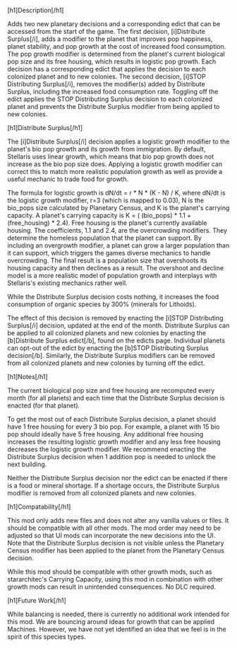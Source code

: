 [h1]Description[/h1]

Adds two new planetary decisions and a corresponding edict that can be accessed from the start of the game. The first decision, [i]Distribute Surplus[/i], adds a modifier to the planet that improves pop happiness, planet stability, and pop growth at the cost of increased food consumption. The pop growth modifier is determined from the planet's current biological pop size and its free housing, which results in logistic pop growth. Each decision has a corresponding edict that applies the decision to each colonized planet and to new colonies. The second decision, [i]STOP Distributing Surplus[/i], removes the modifier(s) added by Distribute Surplus, including the increased food consumption rate. Toggling off the edict applies the STOP Distributing Surplus decision to each colonized planet and prevents the Distribute Surplus modifier from being applied to new colonies.

[h1]Distribute Surplus[/h1]

The [i]Distribute Surplus[/i] decision applies a logistic growth modifier to the planet's bio pop growth and its growth from immigration. By default, Stellaris uses linear growth, which means that bio pop growth does not increase as the bio pop size does. Applying a logistic growth modifier can correct this to match more realistic population growth as well as provide a useful mechanic to trade food for growth.

The formula for logistic growth is dN/dt = r * N * (K - N) / K, where dN/dt is the logistic growth modifier, r=3 (which is mapped to 0.03), N is the bio_pops size calculated by Planetary Census, and K is the planet's carrying capacity. A planet's carrying capacity is K = ( (bio_pops) * 1.1 + (free_housing) * 2.4). Free housing is the planet's currently available housing. The coefficients, 1.1 and 2.4, are the overcrowding modifiers. They determine the homeless population that the planet can support. By including an overgrowth modifier, a planet can grow a larger population than it can support, which triggers the games diverse mechanics to handle overcrowding. The final result is a population size that overshoots its housing capacity and then declines as a result. The overshoot and decline model is a more realistic model of population growth and interplays with Stellaris's existing mechanics rather well.

While the Distribute Surplus decision costs nothing, it increases the food consumption of organic species by 300% (minerals for Lithoids).

The effect of this decision is removed by enacting the [i]STOP Distributing Surplus[/i] decision, updated at the end of the month. Distribute Surplus can be applied to all colonized planets and new colonies by enacting the [b]Distribute Surplus edict[/b], found on the edicts page. Individual planets can opt-out of the edict by enacting the [b]STOP Distributing Surplus decision[/b]. Similarly, the Distribute Surplus modifiers can be removed from all colonized planets and new colonies by turning off the edict.

[h1]Notes[/h1]

The current biological pop size and free housing are recomputed every month (for all planets) and each time that the Distribute Surplus decision is enacted (for that planet).

To get the most out of each Distribute Surplus decision, a planet should have 1 free housing for every 3 bio pop. For example, a planet with 15 bio pop should ideally have 5 free housing. Any additional free housing increases the resulting logistic growth modifier and any less free housing decreases the logistic growth modifier. We recommend enacting the Distribute Surplus decision when 1 addition pop is needed to unlock the next building.

Neither the Distribute Surplus decision nor the edict can be enacted if there is a food or mineral shortage. If a shortage occurs, the Distribute Surplus modifier is removed from all colonized planets and new colonies.

[h1]Compatability[/h1]

This mod only adds new files and does not alter any vanilla values or files. It should be compatible with all other mods. The mod order may need to be adjusted so that UI mods can incorporate the new decisions into the UI. Note that the Distribute Surplus decision is not visible unless the Planetary Census modifier has been applied to the planet from the Planetary Census decision.

While this mod should be compatible with other growth mods, such as stararchitec's Carrying Capacity, using this mod in combination with other growth mods can result in unintended consequences. No DLC required.

[h1]Future Work[/h1]

While balancing is needed, there is currently no additional work intended for this mod. We are bouncing around ideas for growth that can be applied Machines. However, we have not yet identified an idea that we feel is in the spirit of this species types.
